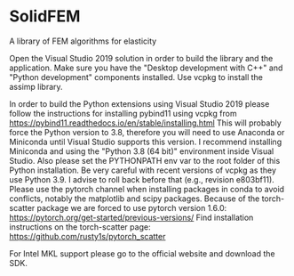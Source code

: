 # SolidFEM
A library of FEM algorithms for elasticity

Open the Visual Studio 2019 solution in order to build the library and the application. Make sure you have the "Desktop development with C++" and "Python development" components installed. Use vcpkg to install the assimp library.

In order to build the Python extensions using Visual Studio 2019 please follow the instructions for installing pybind11 using vcpkg from https://pybind11.readthedocs.io/en/stable/installing.html
This will probably force the Python version to 3.8, therefore you will need to use Anaconda or Miniconda until Visual Studio supports this version.
I recommend installing Miniconda and using the "Python 3.8 (64 bit)" environment inside Visual Studio. Also please set the PYTHONPATH env var to the root folder of this Python installation.
Be very careful with recent versions of vcpkg as they use Python 3.9. I advise to roll back before that (e.g., revision e803bf11).
Please use the pytorch channel when installing packages in conda to avoid conflicts, notably the matplotlib and scipy packages.
Because of the torch-scatter package we are forced to use pytorch version 1.6.0: https://pytorch.org/get-started/previous-versions/
Find installation instructions on the torch-scatter page: https://github.com/rusty1s/pytorch_scatter

For Intel MKL support please go to the official website and download the SDK.
